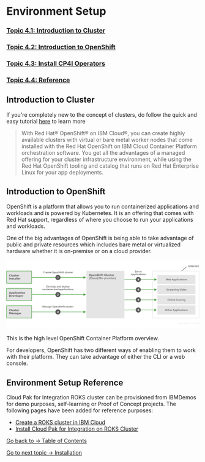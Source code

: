 # Environment Setup

### [Topic 4.1: Introduction to Cluster](README.md#introduction-to-cluster)
### [Topic 4.2: Introduction to OpenShift](README.md#introduction-to-openshift)
### [Topic 4.3: Install CP4I Operators](README.md#install-cp4i-operators)
### [Topic 4.4: Reference](README.md#reference)

## Introduction to Cluster

If you're completely new to the concept of clusters, do follow the quick and easy tutorial [here](https://cloud.ibm.com/docs/openshift?topic=openshift-openshift_tutorial) to learn more
> With Red Hat® OpenShift® on IBM Cloud®, you can create highly available clusters with virtual or bare metal worker nodes that come installed with the Red Hat OpenShift on IBM Cloud Container Platform orchestration software. You get all the advantages of a managed offering for your cluster infrastructure environment, while using the Red Hat OpenShift tooling and catalog that runs on Red Hat Enterprise Linux for your app deployments.

## Introduction to OpenShift

OpenShift is a platform that allows you to run containerized applications and workloads and is powered by Kubernetes. It is an offering that comes with Red Hat support, regardless of where you choose to run your applications and workloads. 

One of the big advantages of OpenShift is being able to take advantage of public and private resources which includes bare metal or virtualized hardware whether it is on-premise or on a cloud provider. 

![Overview of OpenShift](img/openshift-overview.png)

This is the high level OpenShift Container Platform overview.

For developers, OpenShift has two different ways of enabling them to work with their platform. They can take advantage of either the CLI or a web console. 

## Environment Setup Reference

Cloud Pak for Integration ROKS cluster can be provisioned from IBMDemos for demo purposes, self-learning or Proof of Concept projects. The following pages have been added for reference purposes:

- [Create a ROKS cluster in IBM Cloud](Cluster-ROKS/README.md)
- [Install Cloud Pak for Integration on ROKS Cluster](CP4I-on-ROKS/README.md)

[Go back to -> Table of Contents](../README.md)

[Go to next topic -> Installation](../Installation/README.md)